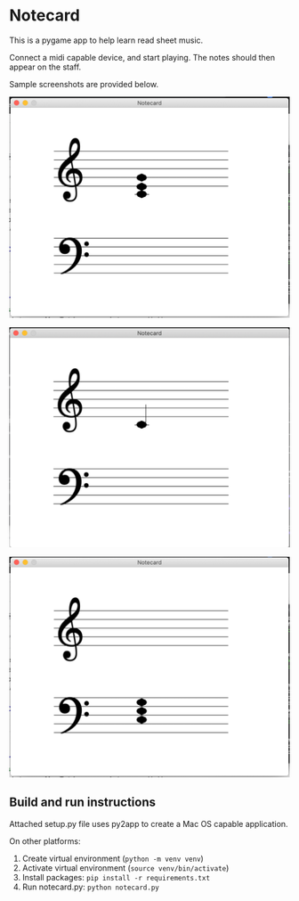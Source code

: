 # Notecard

This is a pygame app to help learn read sheet music.

Connect a midi capable device, and start playing. The notes should
then appear on the staff.

Sample screenshots are provided below.

![C Chord Treble](/gfx/c_chord_treble.png)

![C](/gfx/c.png)

![C Chord Bass](/gfx/c_chord_bass.png)

## Build and run instructions

Attached setup.py file uses py2app to create a Mac OS capable application.

On other platforms:

1. Create virtual environment (``python -m venv venv``)
2. Activate virtual environment (``source venv/bin/activate``)
3. Install packages: ``pip install -r requirements.txt``
4. Run notecard.py: ``python notecard.py``
